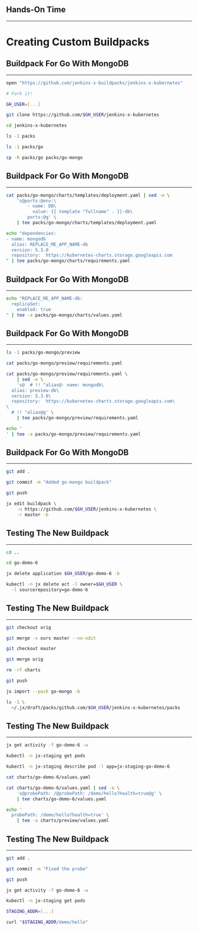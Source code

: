 ## Hands-On Time

---

# Creating Custom Buildpacks


## Buildpack For Go With MongoDB

---

```bash
open "https://github.com/jenkins-x-buildpacks/jenkins-x-kubernetes"

# Fork it!

GH_USER=[...]

git clone https://github.com/$GH_USER/jenkins-x-kubernetes

cd jenkins-x-kubernetes

ls -1 packs

ls -1 packs/go

cp -R packs/go packs/go-mongo
```


## Buildpack For Go With MongoDB

---

```bash
cat packs/go-mongo/charts/templates/deployment.yaml | sed -e \
    's@ports:@env:\
        - name: DB\
          value: {{ template "fullname" . }}-db\
        ports:@g' \
    | tee packs/go-mongo/charts/templates/deployment.yaml

echo "dependencies:
- name: mongodb
  alias: REPLACE_ME_APP_NAME-db
  version: 5.3.0
  repository:  https://kubernetes-charts.storage.googleapis.com
" | tee packs/go-mongo/charts/requirements.yaml
```


## Buildpack For Go With MongoDB

---

```bash
echo "REPLACE_ME_APP_NAME-db:
  replicaSet:
    enabled: true
" | tee -a packs/go-mongo/charts/values.yaml
```


## Buildpack For Go With MongoDB

---

```bash
ls -1 packs/go-mongo/preview

cat packs/go-mongo/preview/requirements.yaml

cat packs/go-mongo/preview/requirements.yaml \
    | sed -e \
    's@  # !! "alias@- name: mongodb\
  alias: preview-db\
  version: 5.3.0\
  repository:  https://kubernetes-charts.storage.googleapis.com\
\
  # !! "alias@g' \
    | tee packs/go-mongo/preview/requirements.yaml

echo '
' | tee -a packs/go-mongo/preview/requirements.yaml 
```


## Buildpack For Go With MongoDB

---

```bash
git add .

git commit -m "Added go-mongo buildpack"

git push

jx edit buildpack \
    -u https://github.com/$GH_USER/jenkins-x-kubernetes \
    -r master -b
```


## Testing The New Buildpack

---

```bash
cd ..

cd go-demo-6

jx delete application $GH_USER/go-demo-6 -b

kubectl -n jx delete act -l owner=$GH_USER \
  -l sourcerepository=go-demo-6
```


## Testing The New Buildpack

---

```bash
git checkout orig

git merge -s ours master --no-edit

git checkout master

git merge orig

rm -rf charts

git push

jx import --pack go-mongo -b

ls -1 \
  ~/.jx/draft/packs/github.com/$GH_USER/jenkins-x-kubernetes/packs
```


## Testing The New Buildpack

---

```bash
jx get activity -f go-demo-6 -w

kubectl -n jx-staging get pods

kubectl -n jx-staging describe pod -l app=jx-staging-go-demo-6

cat charts/go-demo-6/values.yaml

cat charts/go-demo-6/values.yaml | sed -e \
    's@probePath: /@probePath: /demo/hello?health=true@g' \
    | tee charts/go-demo-6/values.yaml

echo '
  probePath: /demo/hello?health=true' \
    | tee -a charts/preview/values.yaml
```


## Testing The New Buildpack

---

```bash
git add .

git commit -m "Fixed the probe"

git push

jx get activity -f go-demo-6 -w

kubectl -n jx-staging get pods

STAGING_ADDR=[...]

curl "$STAGING_ADDR/demo/hello"
```
